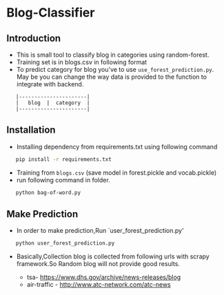 # Blog-Classifier

## Introduction 

- This is small tool to classify blog in categories using random-forest.
- Training set is in blogs.csv in following format
- To predict category for blog you've to use `use_forest_prediction.py`. May be you can change the way 
  data is provided to the function to integrate with backend. 
 
```
   |----------------------|
   |   blog  |  category  |
   |----------------------|

```

## Installation

- Installing dependency from requirements.txt using following command
  
```bash
   pip install -r requirements.txt
```

- Training from `blogs.csv` (save model in forest.pickle and vocab.pickle)
- run following command in folder.

```bash
   python bag-of-word.py
```

## Make Prediction

- In order to make prediction,Run `user_forest_prediction.py'

```python
   python user_forest_prediction.py
```

- Basically,Collection blog is collected from following urls with scrapy framework.So Random blog will
  not provide good results.
  
  - tsa- https://www.dhs.gov/archive/news-releases/blog
  - air-traffic - http://www.atc-network.com/atc-news